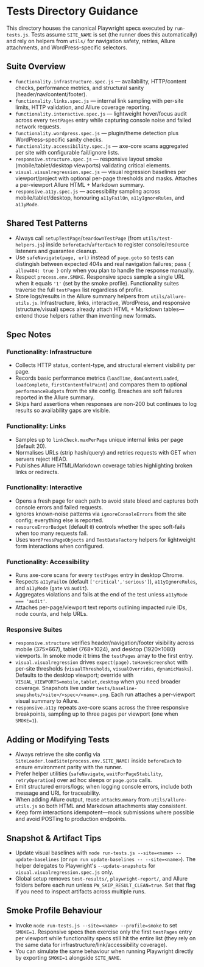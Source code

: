 # Tests Directory Guidance

This directory houses the canonical Playwright specs executed by `run-tests.js`. Tests assume `SITE_NAME` is set (the runner does this automatically) and rely on helpers from `utils/` for navigation safety, retries, Allure attachments, and WordPress-specific selectors.

## Suite Overview
- `functionality.infrastructure.spec.js` — availability, HTTP/content checks, performance metrics, and structural sanity (header/nav/content/footer).
- `functionality.links.spec.js` — internal link sampling with per-site limits, HTTP validation, and Allure coverage reporting.
- `functionality.interactive.spec.js` — lightweight hover/focus audit across every `testPages` entry while capturing console noise and failed network requests.
- `functionality.wordpress.spec.js` — plugin/theme detection plus WordPress-specific sanity checks.
- `functionality.accessibility.spec.js` — axe-core scans aggregated per site with configurable fail/ignore lists.
- `responsive.structure.spec.js` — responsive layout smoke (mobile/tablet/desktop viewports) validating critical elements.
- `visual.visualregression.spec.js` — visual regression baselines per viewport/project with optional per-page thresholds and masks. Attaches a per-viewport Allure HTML + Markdown summary.
- `responsive.a11y.spec.js` — accessibility sampling across mobile/tablet/desktop, honouring `a11yFailOn`, `a11yIgnoreRules`, and `a11yMode`.

## Shared Test Patterns
- Always call `setupTestPage`/`teardownTestPage` (from `utils/test-helpers.js`) inside `beforeEach`/`afterEach` to register console/resource listeners and guarantee cleanup.
- Use `safeNavigate(page, url)` instead of `page.goto` so tests can distingish between expected 404s and real navigation failures; pass `{ allow404: true }` only when you plan to handle the response manually.
- Respect `process.env.SMOKE`. Responsive specs sample a single URL when it equals `'1'` (set by the smoke profile). Functionality suites traverse the full `testPages` list regardless of profile.
- Store logs/results in the Allure summary helpers from `utils/allure-utils.js`. Infrastructure, links, interactive, WordPress, and responsive (structure/visual) specs already attach HTML + Markdown tables—extend those helpers rather than inventing new formats.

## Spec Notes

### Functionality: Infrastructure
- Collects HTTP status, content-type, and structural element visibility per page.
- Records basic performance metrics (`loadTime`, `domContentLoaded`, `loadComplete`, `firstContentfulPaint`) and compares them to optional `performanceBudgets` from the site config. Breaches are soft failures reported in the Allure summary.
- Skips hard assertions when responses are non-200 but continues to log results so availability gaps are visible.

### Functionality: Links
- Samples up to `linkCheck.maxPerPage` unique internal links per page (default 20).
- Normalises URLs (strip hash/query) and retries requests with GET when servers reject HEAD.
- Publishes Allure HTML/Markdown coverage tables highlighting broken links or redirects.

### Functionality: Interactive
- Opens a fresh page for each path to avoid state bleed and captures both console errors and failed requests.
- Ignores known-noise patterns via `ignoreConsoleErrors` from the site config; everything else is reported.
- `resourceErrorBudget` (default `0`) controls whether the spec soft-fails when too many requests fail.
- Uses `WordPressPageObjects` and `TestDataFactory` helpers for lightweight form interactions when configured.

### Functionality: Accessibility
- Runs axe-core scans for every `testPages` entry in desktop Chrome.
- Respects `a11yFailOn` (default `['critical','serious']`), `a11yIgnoreRules`, and `a11yMode` (`gate` vs `audit`).
- Aggregates violations and fails at the end of the test unless `a11yMode === 'audit'`.
- Attaches per-page/viewport text reports outlining impacted rule IDs, node counts, and help URLs.

### Responsive Suites
- `responsive.structure` verifies header/navigation/footer visibility across mobile (375×667), tablet (768×1024), and desktop (1920×1080) viewports. In smoke mode it trims the `testPages` array to the first entry.
- `visual.visualregression` drives `expect(page).toHaveScreenshot` with per-site thresholds (`visualThresholds`, `visualOverrides`, `dynamicMasks`). Defaults to the desktop viewport; override with `VISUAL_VIEWPORTS=mobile,tablet,desktop` when you need broader coverage. Snapshots live under `tests/baseline-snapshots/<site>/<spec>/<name>.png`. Each run attaches a per-viewport visual summary to Allure.
- `responsive.a11y` repeats axe-core scans across the three responsive breakpoints, sampling up to three pages per viewport (one when `SMOKE=1`).

## Adding or Modifying Tests
- Always retrieve the site config via `SiteLoader.loadSite(process.env.SITE_NAME)` inside `beforeEach` to ensure environment parity with the runner.
- Prefer helper utilities (`safeNavigate`, `waitForPageStability`, `retryOperation`) over ad hoc sleeps or `page.goto` calls.
- Emit structured errors/logs; when logging console errors, include both message and URL for traceability.
- When adding Allure output, reuse `attachSummary` from `utils/allure-utils.js` so both HTML and Markdown attachments stay consistent.
- Keep form interactions idempotent—mock submissions where possible and avoid POSTing to production endpoints.

## Snapshot & Artifact Tips
- Update visual baselines with `node run-tests.js --site=<name> --update-baselines` (or `npm run update-baselines -- --site=<name>`). The helper delegates to Playwright's `--update-snapshots` for `visual.visualregression.spec.js` only.
- Global setup removes `test-results/`, `playwright-report/`, and Allure folders before each run unless `PW_SKIP_RESULT_CLEAN=true`. Set that flag if you need to inspect artifacts across multiple runs.

## Smoke Profile Behaviour
- Invoke `node run-tests.js --site=<name> --profile=smoke` to set `SMOKE=1`. Responsive specs then exercise only the first `testPages` entry per viewport while functionality specs still hit the entire list (they rely on the same data for infrastructure/link/accessibility coverage).
- You can simulate the same behaviour when running Playwright directly by exporting `SMOKE=1` alongside `SITE_NAME`.
